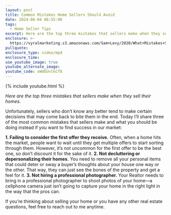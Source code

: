 ```yaml
---
layout: post
title: Common Mistakes Home Sellers Should Avoid
date: 2024-06-04 06:55:00
tags:
  - Home Seller Tips
excerpt: Here are the top three mistakes that sellers make when they sell their homes.
enclosure: >-
  https://vyralmarketing.s3.amazonaws.com/Sam+Levy/2020/What+Mistakes+Should+Home+Sellers+Avoid_.mp4
pullquote:
enclosure_type: video/mp4
enclosure_time:
use_youtube_image: true
youtube_alternate_image:
youtube_code: oWdEUvlkCf8
---
```

{% include youtube.html %}

*Here are the top three mistakes that sellers make when they sell their homes.*

Unfortunately, sellers who don’t know any better tend to make certain decisions that may come back to bite them in the end. Today I’ll share three of the most common mistakes that sellers make and what you should be doing instead if you want to find success in our market:

**1\. Failing to consider the first offer they receive.** Often, when a home hits the market, people want to wait until they get multiple offers to start sorting through them. However, it’s not uncommon for the first offer to be the best one, so don’t discount it for the sake of it.
**2\. Not decluttering or depersonalizing their homes.** You need to remove all your personal items that could deter or sway a buyer’s thoughts about your house one way or the other. That way, they can just see the bones of the property and get a feel for it.
**3\. Not hiring a professional photographer.** Your Realtor needs to bring in a professional photographer to shoot photos of your home—a cellphone camera just isn’t going to capture your home in the right light in the way that the pros can.

If you’re thinking about selling your home or you have any other real estate questions, feel free to reach out to me anytime.